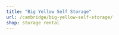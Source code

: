 ```yaml
---
title: "Big Yellow Self Storage"
url: /cambridge/big-yellow-self-storage/
shop: storage rental
---
```

